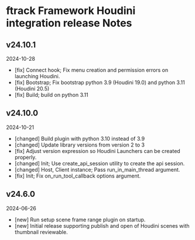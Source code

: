 # ftrack Framework Houdini integration release Notes


## v24.10.1
2024-10-28

* [fix] Connect hook; Fix menu creation and permission errors on launching Houdini.
* [fix] Bootstrap; Fix bootstrap python 3.9 (Houdini 19.0) and python 3.11 (Houdini 20.5)
* [fix] Build; build on python 3.11


## v24.10.0
2024-10-21

* [changed] Build plugin with python 3.10 instead of 3.9
* [changed] Update library versions from version 2 to 3
* [fix] Adjust version expression so Houdini Launchers can be created properly.
* [changed] Init; Use create_api_session utility to create the api session.
* [changed] Host, Client instance; Pass run_in_main_thread argument.
* [fix] Init; Fix on_run_tool_callback options argument.


## v24.6.0
2024-06-26

* [new] Run setup scene frame range plugin on startup.
* [new] Initial release supporting publish and open of Houdini scenes with thumbnail reviewable.
